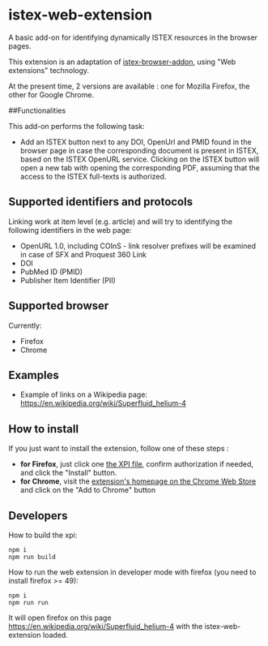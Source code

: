 # istex-web-extension

A basic add-on for identifying dynamically ISTEX resources in the browser pages.

This extension is an adaptation of [istex-browser-addon](https://github.com/istex/istex-browser-addon), using "Web extensions" technology.

At the present time, 2 versions are available : one for Mozilla Firefox, the other for Google Chrome.

##Functionalities

This add-on performs the following task:

* Add an ISTEX button next to any DOI, OpenUrl and PMID found in the browser page in case the corresponding document is present in ISTEX, based on the ISTEX OpenURL service. Clicking on the ISTEX button will open a new tab with opening the corresponding PDF, assuming that the access to the ISTEX full-texts is authorized. 

## Supported identifiers and protocols

Linking work at item level (e.g. article) and will try to identifying the following identifiers in the web page:

* OpenURL 1.0, including COInS - link resolver prefixes will be examined in case of SFX and Proquest 360 Link
* DOI
* PubMed ID (PMID)
* Publisher Item Identifier (PII)

## Supported browser

Currently: 

* Firefox
* Chrome

## Examples

* Example of links on a Wikipedia page: https://en.wikipedia.org/wiki/Superfluid_helium-4

## How to install

If you just want to install the extension, follow one of these steps :

  * __for Firefox__, just click one [the XPI file](https://github.com/istex/istex-web-extension/releases/download/v1.1.2/istex-1.1.2-an.fx.xpi), confirm authorization if needed, and click the "Install" button.
  * __for Chrome__, visit the [extension's homepage on the Chrome Web Store](https://chrome.google.com/webstore/detail/istex/fonjnfcanlbgnjgfhiocggldmpnhdhjg?hl=fr) and click on the "Add to Chrome" button

## Developers

How to build the xpi:
```
npm i
npm run build
```

How to run the web extension in developer mode with firefox (you need to install firefox >= 49):
```
npm i
npm run run
``` 
It will open firefox on this page https://en.wikipedia.org/wiki/Superfluid_helium-4 with the istex-web-extension loaded. 